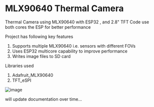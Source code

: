 <meta name="author" content="Sundeep Goel">
<meta name="description" content="Thermal Camera with mxl90640 and ESP32">
<meta name="keywords" content="MLX90640, ESP32, Thermal Camera, FLIR">
<meta name="google-site-verification" content="WHorpyKPL7XUa416tb-LJA24v3BJMLTEdVNlcb2EwkU" />

# MLX90640 Thermal Camera
Thermal Camera using MLX90640 with ESP32 , and 2.8" TFT 
Code use both cores the ESP for better performance

Project has following key features
1. Supports multiple MLX90640 i.e. sensors with different FOVs
2. Uses ESP32 multicore capability to improve performance
3. Writes image files to SD card

Libraries used
1. Adafruit_MLX90640
2. TFT_eSPI

![image](https://github.com/sundeepgoel72/Thermal-Camera-with-mxl90640-and-ESP32/assets/16491150/50719bf6-3f35-49da-9f26-1455a7f893c8)

will update documentation over time...
 
